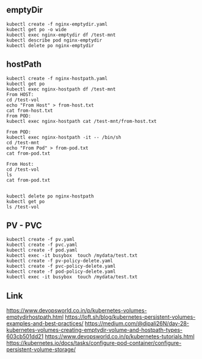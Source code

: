 
## emptyDir
```
kubectl create -f nginx-emptydir.yaml
kubectl get po -o wide
kubectl exec nginx-emptydir df /test-mnt
kubectl describe pod nginx-emptydir
kubectl delete po nginx-emptydir
```
## hostPath
```
kubectl create -f nginx-hostpath.yaml
kubectl get po
kubectl exec nginx-hostpath df /test-mnt
From HOST:
cd /test-vol
echo "From Host" > from-host.txt
cat from-host.txt
From POD:
kubectl exec nginx-hostpath cat /test-mnt/from-host.txt

From POD:
kubectl exec nginx-hostpath -it -- /bin/sh
cd /test-mnt
echo "From Pod" > from-pod.txt
cat from-pod.txt

From Host:
cd /test-vol
ls
cat from-pod.txt


kubectl delete po nginx-hostpath
kubectl get po
ls /test-vol
```

## PV - PVC
```
kubectl create -f pv.yaml
kubectl create -f pvc.yaml
kubectl create -f pod.yaml
kubectl exec -it busybox  touch /mydata/test.txt
kubectl create -f pv-policy-delete.yaml
kubectl create -f pvc-policy-delete.yaml
kubectl create -f pod-policy-delete.yaml
kubectl exec -it busybox  touch /mydata/test.txt
```

## Link
https://www.devopsworld.co.in/p/kubernetes-volumes-emptydirhostpath.html
https://loft.sh/blog/kubernetes-persistent-volumes-examples-and-best-practices/
https://medium.com/@dipali26N/day-28-kubernetes-volumes-creating-emptydir-volume-and-hostpath-types-603cb501dd21
https://www.devopsworld.co.in/p/kubernetes-tutorials.html
https://kubernetes.io/docs/tasks/configure-pod-container/configure-persistent-volume-storage/
